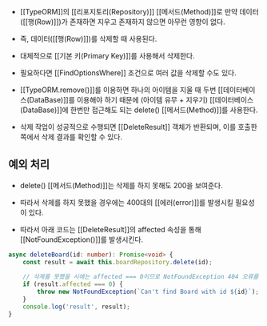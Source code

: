 - [[TypeORM]]의 [[리포지토리(Repository)]] [[메서드(Method)]]로 만약 데이터([[행(Row)]])가 존재하면 지우고 존재하지 않으면 아무런 영향이 없다.
- 즉, 데이터([[행(Row)]])를 삭제할 때 사용된다.

- 대체적으로 [[기본 키(Primary Key)]]를 사용해서 삭제한다.
- 필요하다면 [[FindOptionsWhere]] 조건으로 여러 값을 삭제할 수도 있다.

- [[TypeORM.remove()]]를 이용하면 하나의 아이템을 지울 때 두번 [[데이터베이스(DataBase)]]를 이용해야 하기 때문에 (아이템 유무 + 지우기) [[데이터베이스(DataBase)]]에 한번만 접근해도 되는 delete() [[메서드(Method)]]를 사용한다.

- 삭제 작업이 성공적으로 수행되면 [[DeleteResult]] 객체가 반환되며, 이를 호출한 쪽에서 삭제 결과를 확인할 수 있다.


## 예외 처리

- delete() [[메서드(Method)]]는 삭제를 하지 못해도 200을 보여준다.
- 따라서 삭제를 하지 못했을 경우에는 400대의 [[에러(error)]]를 발생시킬 필요성이 있다.

- 따라서 아래 코드는 [[DeleteResult]]의 affected 속성을 통해 [[NotFoundException()]]를 발생시킨다.

```ts
async deleteBoard(id: number): Promise<void> {  
    const result = await this.boardRepository.delete(id);  
	  
    // 삭제를 못했을 시에는 affected === 0이므로 NotFoundException 404 오류를 반환  
    if (result.affected === 0) {  
        throw new NotFoundException(`Can't find Board with id ${id}`);  
    }  
    console.log('result', result);  
}
```
